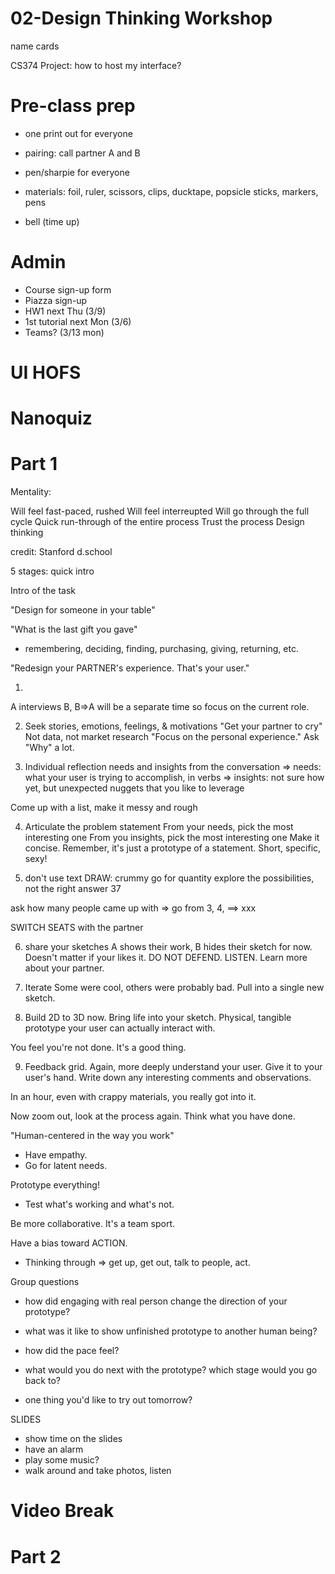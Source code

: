# 02-Design Thinking Workshop

name cards

CS374 Project: how to host my interface?

# Pre-class prep
- one print out for everyone
- pairing: call partner A and B
- pen/sharpie for everyone

- materials: foil, ruler, scissors, clips, ducktape, popsicle sticks, markers, pens

- bell (time up)


# Admin
- Course sign-up form 
- Piazza sign-up
- HW1 next Thu (3/9)
- 1st tutorial next Mon (3/6)
- Teams? (3/13 mon)

# UI HOFS

# Nanoquiz

# Part 1

Mentality: 

Will feel fast-paced, rushed
Will feel interreupted
Will go through the full cycle
Quick run-through of the entire process
Trust the process
Design thinking

credit: Stanford d.school


5 stages: quick intro

Intro of the task


"Design for someone in your table"

"What is the last gift you gave"
- remembering, deciding, finding, purchasing, giving, returning, etc.

"Redesign your PARTNER's experience. That's your user."

1. 
A interviews B, B=>A will be a separate time so focus on the current role.


2. Seek stories, emotions, feelings, & motivations
"Get your partner to cry"
Not data, not market research
"Focus on the personal experience."
Ask "Why" a lot.

3. Individual reflection
needs and insights from the conversation
=> needs: what your user is trying to accomplish, in verbs
=> insights: not sure how yet, but unexpected nuggets that you like to leverage

Come up with a list, make it messy and rough

4. Articulate the problem statement
From your needs, pick the most interesting one
From you insights, pick the most interesting one
Make it concise.
Remember, it's just a prototype of a statement.
Short, specific, sexy!

5. don't use text
DRAW: crummy
go for quantity
explore the possibilities, not the right answer
37

ask how many people came up with
=> go from 3, 4, ==> xxx

SWITCH SEATS with the partner

6. share your sketches
A shows their work, B hides their sketch for now.
Doesn't matter if your likes it.
DO NOT DEFEND. LISTEN.
Learn more about your partner.

7. Iterate
Some were cool, others were probably bad.
Pull into a single new sketch.

8. Build
2D to 3D now.
Bring life into your sketch.
Physical, tangible prototype your user can actually interact with.

You feel you're not done. It's a good thing.

9. Feedback grid.
Again, more deeply understand your user.
Give it to your user's hand.
Write down any interesting comments and observations.


In an hour, 
even with crappy materials, you really got into it.


Now zoom out, look at the process again.
Think what you have done.

"Human-centered in the way you work"
- Have empathy.
- Go for latent needs.

Prototype everything!
- Test what's working and what's not.

Be more collaborative. It's a team sport.

Have a bias toward ACTION.
- Thinking through => get up, get out, talk to people, act.

Group questions
- how did engaging with real person change the direction of your prototype?

- what was it like to show unfinished prototype to another human being?

- how did the pace feel?

- what would you do next with the prototype? which stage would you go back to?

- one thing you'd like to try out tomorrow?

SLIDES
- show time on the slides
- have an alarm
- play some music?
- walk around and take photos, listen


# Video Break

# Part 2


